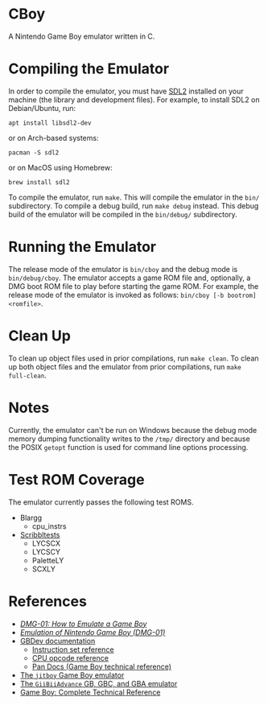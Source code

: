 # CBoy
A Nintendo Game Boy emulator written in C.

# Compiling the Emulator
In order to compile the emulator, you must have [SDL2](https://www.libsdl.org/)
installed on your machine (the library and development files).
For example, to install SDL2 on Debian/Ubuntu, run:

    apt install libsdl2-dev

or on Arch-based systems:

    pacman -S sdl2

or on MacOS using Homebrew:

    brew install sdl2

To compile the emulator, run `make`. This will compile the emulator in
the `bin/` subdirectory. To compile a debug build, run `make debug`
instead. This debug build of the emulator will be compiled in the
`bin/debug/` subdirectory.

# Running the Emulator
The release mode of the emulator is `bin/cboy` and the debug mode is
`bin/debug/cboy`. The emulator accepts a game ROM file and, optionally,
a DMG boot ROM file to play before starting the game ROM. For example,
the release mode of the emulator is invoked as follows:
`bin/cboy [-b bootrom] <romfile>`.

# Clean Up
To clean up object files used in prior compilations, run `make clean`.
To clean up both object files and the emulator from prior compilations,
run `make full-clean`.

# Notes
Currently, the emulator can't be run on Windows because the debug mode
memory dumping functionality writes to the `/tmp/` directory and because
the POSIX `getopt` function is used for command line options processing.

# Test ROM Coverage
The emulator currently passes the following test ROMS.
* Blargg
    * cpu_instrs
* [Scribbltests](https://github.com/Hacktix/scribbltests)
    * LYCSCX
    * LYCSCY
    * PaletteLY
    * SCXLY

# References
* [*DMG-01: How to Emulate a Game Boy*](https://rylev.github.io/DMG-01/public/book/)
* [*Emulation of Nintendo Game Boy (DMG-01)*](https://raw.githubusercontent.com/Baekalfen/PyBoy/master/PyBoy.pdf)
* [GBDev documentation](https://github.com/gbdev/awesome-gbdev)
    * [Instruction set reference](https://gbdev.io/gb-opcodes/optables/)
    * [CPU opcode reference](https://rgbds.gbdev.io/docs/v0.4.2/gbz80.7)
    * [Pan Docs (Game Boy technical reference)](https://gbdev.io/pandocs/)
* [The `jitboy` Game Boy emulator](https://github.com/sysprog21/jitboy)
* [The `GiiBiiAdvance` GB, GBC, and GBA emulator](https://github.com/AntonioND/giibiiadvance)
* [Game Boy: Complete Technical Reference](https://gekkio.fi/files/gb-docs/gbctr.pdf)
